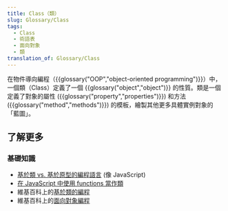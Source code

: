 ```yaml
---
title: Class（類）
slug: Glossary/Class
tags:
  - Class
  - 術語表
  - 面向對象
  - 類
translation_of: Glossary/Class
---
```

在物件導向編程（{{glossary("OOP","object-oriented programming")}}）中，一個類（Class）定義了一個 {{glossary("object","object")}} 的性質。類是一個定義了對象的屬性 ({{glossary("property","properties")}}) 和方法 ({{glossary("method","methods")}}) 的模板，繪製其他更多具體實例對象的「藍圖」。

## 了解更多

### 基礎知識

- [基於類 vs. 基於原型的編程語言](/en-US/docs/Web/JavaScript/Guide/Details_of_the_Object_Model#Class-based_vs._prototype-based_languages) (像 JavaScript)
- [在 JavaScript 中使用 functions 當作類](/en-US/docs/Web/JavaScript/Introduction_to_Object-Oriented_JavaScript#The_Class)
- 維基百科上的[基於類的編程](https://en.wikipedia.org/wiki/Class-based_programming)
- 維基百科上的[面向對象編程](https://en.wikipedia.org/wiki/Object-oriented_programming)
